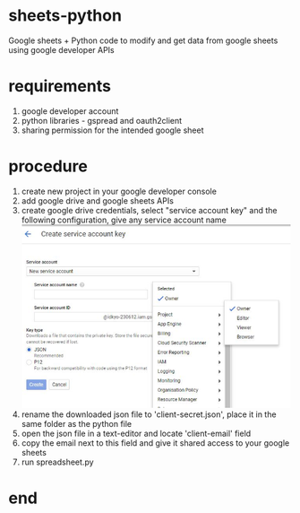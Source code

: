 # sheets-python

Google sheets + Python code to modify and get data from google sheets using google developer APIs 

# requirements

1) google developer account 
2) python libraries - gspread and oauth2client
3) sharing permission for the intended google sheet

# procedure

1) create new project in your google developer console
2) add google drive and google sheets APIs
3) create google drive credentials, select "service account key" and the following configuration, give any service account name
![config](https://github.com/kalpanmukherjee/sheets-python/blob/master/1.JPG)
4) rename the downloaded json file to 'client-secret.json', place it in the same folder as the python file
5) open the json file in a text-editor and locate 'client-email' field
6) copy the email next to this field and give it shared access to your google sheets
7) run spreadsheet.py
  
# end
